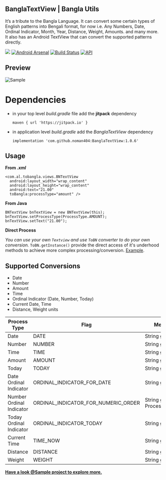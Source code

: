## **BanglaTextView | Bangla Utils**

It’s a tribute to the Bangla Language. It can convert some certain types of English patterns into Bengali format, for now i.e. Any Numbers, Date, Ordinal Indicator, Month, Year, Distance, Weight, Amounts. and many more. It also has an Android TextView that can convert the supported patterns directly.

[![](https://jitpack.io/v/noman404/BanglaTextView.svg)](https://jitpack.io/#noman404/BanglaTextView)
[![Android Arsenal]( https://img.shields.io/badge/Android%20Arsenal-BanglaTextView-green.svg?style=flat )]( https://android-arsenal.com/details/1/6963)
[![Build Status](https://travis-ci.org/noman404/BanglaTextView.svg?branch=master)](https://travis-ci.org/noman404/BanglaTextView)
[![API](https://img.shields.io/badge/API-17%2B-brightgreen.svg?style=flat)](https://android-arsenal.com/api?level=17)

## **Preview**
![Sample](https://github.com/noman404/BanglaTextView/blob/master/snap/sample.png?raw=true)

# **Dependencies**

- in your top level *build.gradle* file add the **jitpack** dependency 

     `maven { url 'https://jitpack.io' }`
- in application level *build.gradle* add the *BanglaTextView* dependency
 
     `implementation 'com.github.noman404:BanglaTextView:1.0.6'`

## **Usage**

**From *.xml***

    <com.al.tobangla.views.BNTextView  
      android:layout_width="wrap_content"  
      android:layout_height="wrap_content"  
      android:text="21.00"  
      toBangla:processType="amount" />
      
**From Java**

    BNTextView bnTextView = new BNTextView(this);  
    bnTextView.setProcessType(ProcessType.AMOUNT);  
    bnTextView.setText("21.00");
    
**Direct Process**

*You can use your own `Textview` and use `ToBN` converter to do your own conversion.* `ToBN.getInstance()` provide the direct access of it's underhood methods to achieve more complex processing/conversion. [Example](https://github.com/noman404/BanglaTextView/tree/master/sample-app).

## **Supported Conversions**

 - Date 
 - Number
 - Amount
 - Time
 - Ordinal Indicator (Date, Number, Today)
 - Current Date, Time
 - Distance, Weight units

|Process Type  | Flag | Method [ToBN.getInstance(): Return String Result]| Output|
|--|--|--|--|
|Date | DATE |String getDate(String date) |২০১৮-০৫-০৭|
|Number| NUMBER |String getNumber(String anyNumber) |৭৫|
|Time| TIME | String getNumber(String time) |০৫:০৭|
|Amount | AMOUNT | String getAmount(String amount) |৳ ৫৭|
|Today | TODAY |String getToday() |রবিবার|
|Date Ordinal Indicator  | ORDINAL\_INDICATOR\_FOR_DATE |String getOrdinalDate(String DDMMYYYY) |১৬ই ডিসেম্বর, ১৯৭১|
|Number Ordinal Indicator |ORDINAL\_INDICATOR\_FOR\_NUMERIC\_ORDER |String getOrdinalIndicator(String theNumber, ProcessType.ORDINAL_INDICATOR_FOR_NUMERIC_ORDER) |১৩ তম|
|Today Ordinal Indicator  | ORDINAL\_INDICATOR\_TODAY |String getTodayOrdinalDate() |০৭/০৫/২০১৮|
|Current Time | TIME_NOW | String getCurrentTime() |১২:০৯:২৫|
|Distance|DISTANCE | String getDistance(String distanceWithUnit) |২১ কিলোমিটার|
|Weight|WEIGHT|String getWeight(String weightWithUnit)|২.৫ কেজি|

[**Have a look @Sample project to explore more.**](https://github.com/noman404/BanglaTextView/tree/master/sample-app)
